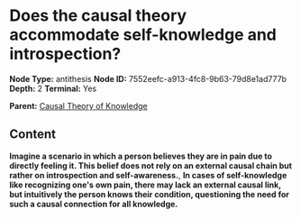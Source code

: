 # Does the causal theory accommodate self-knowledge and introspection?

**Node Type:** antithesis
**Node ID:** 7552eefc-a913-4fc8-9b63-79d8e1ad777b
**Depth:** 2
**Terminal:** Yes

**Parent:** [Causal Theory of Knowledge](causal-theory-of-knowledge.md)

## Content

**Imagine a scenario in which a person believes they are in pain due to directly feeling it. This belief does not rely on an external causal chain but rather on introspection and self-awareness.**, **In cases of self-knowledge like recognizing one's own pain, there may lack an external causal link, but intuitively the person knows their condition, questioning the need for such a causal connection for all knowledge.**
